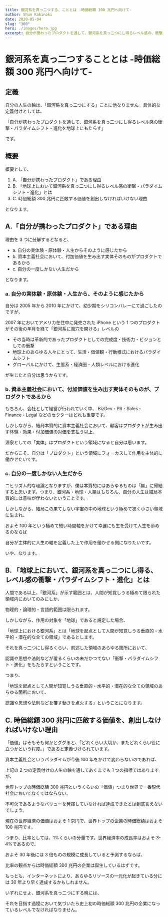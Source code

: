 ```yaml
---
title: 銀河系を真っ二つする、こととは -時価総額 300 兆円へ向けて-
author: Shun Kakinoki
date: 2020-05-04
slug: "300"
hero: ./images/hero.jpg
excerpt: 自分が携わったプロダクトを通して、銀河系を真っ二つにし得るレベル感の、衝撃・パラダイムシフト・進化を地球上にもたらす
---
```


# 銀河系を真っ二つすることとは -時価総額 300 兆円へ向けて-

## 定義

自分の人生の軸は、「銀河系を真っ二つにする」ことに他なりません。具体的な定義付けとしては、

「自分が携わったプロダクトを通して、銀河系を真っ二つにし得るレベル感の衝撃・パラダイムシフト・進化を地球上にもたらす」

です。

## 概要

概要として、

1. A. 「自分が携わったプロダクト」である理由
2. B. 「地球上において銀河系を真っ二つにし得るレベル感の衝撃・パラダイムシフト・進化」とは
3. C. 時価総額 300 兆円に匹敵する価値を創出しなければいけない理由

となります。

## A.「自分が携わったプロダクト」である理由

理由を 3 つに分解するとなると、

- a. 自分の実体験・原体験・人生からそのように感じたから
- b. 資本主義社会において、付加価値を生み出す実体そのものがプロダクトであるから
- c. 自分の一度しかない人生だから

となります。

### a. 自分の実体験・原体験・人生から、そのように感じたから

自分は 2005 年から 2010 年にかけて、幼少期をシリコンバレーにて過ごしたのですが、

2007 年においてアメリカ在住中に発売された iPhone という 1 つのプロダクトがその後の年月を経て「銀河系に風穴を開ける」レベルの

- その当時は革新的であったプロダクトとしての完成度・技術力・ビジョンとしての衝撃
- 地球上のあらゆる人々にとって、生活・価値観・行動様式におけるパラダイムシフト
- グローバルにかけて、生態系・経済圏・人類レベルにおける進化

が生じたと自分は思うからです。

### b. 資本主義社会において、付加価値を生み出す実体そのものが、プロダクトであるから

もちろん、会社として経営が行われていく中、 BizDev・PR・Sales・Finance・Legal などのセクターはどれも重要です。

しかしながら、結局本質的に資本主義社会において、顧客はプロダクトが生み出す体験・効果・付加価値の対価を支払う以上、

源泉としての「実体」はプロダクトという領域になると自分は思います。

だからこそ、自分は「プロダクト」という領域にフォーカスして作用を主体的に働かせたいです。

### c. 自分の一度しかない人生だから

ニヒリズム的な理論となりますが、僕は本質的にはあらゆるものは「無」に帰結すると思います。つまり、銀河系・地球・人類はもちろん、自分の人生は結局本質的には意味が伴わないということです。

しかしながら、結局この果てしない宇宙の中の地球という極めて狭く小さい領域に生まれ、

およそ 100 年という極めて短い時間軸をかけて幸運にも生を受けて人生を歩めるのならば

自分が主体的に人生の軸を定義した上で作用を働かせる側になりたいです。

いや、なります。

## B. 「地球上において、銀河系を真っ二つにし得る、レベル感の衝撃・パラダイムシフト・進化」とは

人間である以上、「銀河系」が示す範囲とは、人間が知覚しうる極めて限られた領域内においてのみにしか、

物理的・論理的・言語的範囲は限られます。

しかしながら、作用の対象を「地球」であると規定した場合、

「地球上における銀河系」とは「地球を起点として人間が知覚しうる垂直的・水平的・潜在的な全ての領域」であるとします。

それを真っ二つにし得るくらい、前述した領域のあらゆる箇所において、

認識や思想や法則などが覆るくらいの未だかつてない「衝撃・パラダイムシフト・進化」をもたらすということです。

つまり、

「地球を起点として人間が知覚しうる垂直的・水平的・潜在的な全ての領域のあらゆる箇所において、

認識や思想や法則などを覆す動きを点火する」ということになります。

## C. 時価総額 300 兆円に匹敵する価値を、創出しなければいけない理由

「価値」はそもそも何かとググると、「どれくらい大切か、またどれくらい役に立つかという程度。」であると定義づけられています。

資本主義社会というパラダイムが今後 100 年をかけて変わらないのであれば、

上記の 2 つの定義付けの人生の軸を通してあくまでも 1 つの指標ではありますが、

世界トップの時価総額 300 兆円というくらいの「価値」つまり世界で一番現代社会においてなくてはならない、

不可欠であるようなバリューを発揮していなければ達成できたとは到底言えないでしょう。

現在の世界経済の価値はおよそ 1 京円で、世界トップの企業の時価総額はおよそ 100 兆円です。

つまり、比率としては、1%くらいの分量です。世界経済率の成長率はおよそ 3-4%であるので、

およそ 30 年後には 3 倍ものの規模に成長していると予測するならば、

比率の観点からは時価総額 300 兆円の企業は誕生しているはずです。

もっとも、インターネットにより、あらゆるリソースの一元化が起きている分には 30 年より早く達成するかもしれません。

いずれにせよ、銀河系を真っ二つにする暁には、

それを目指す過程において気づいたら史上初の時価総額 300 兆円の企業になっているレベルでなければなりません。
